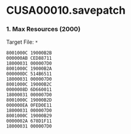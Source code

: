 # CUSA00010.savepatch

### 1. Max Resources (2000)

Target File: `*`

```
8001000C 19000B2B
000000AB CED88711
18000031 000007D0
8001000C 19000B2A
000000DC 514B6511
18000031 000007D0
8001000C 19000B2C
0000008D 6D660011
18000031 000007D0
8001000C 19000B2D
000000EA 0FED0E11
18000031 000007D0
8001000C 19000B29
0000002A 678D1F11
18000031 000007D0
```

